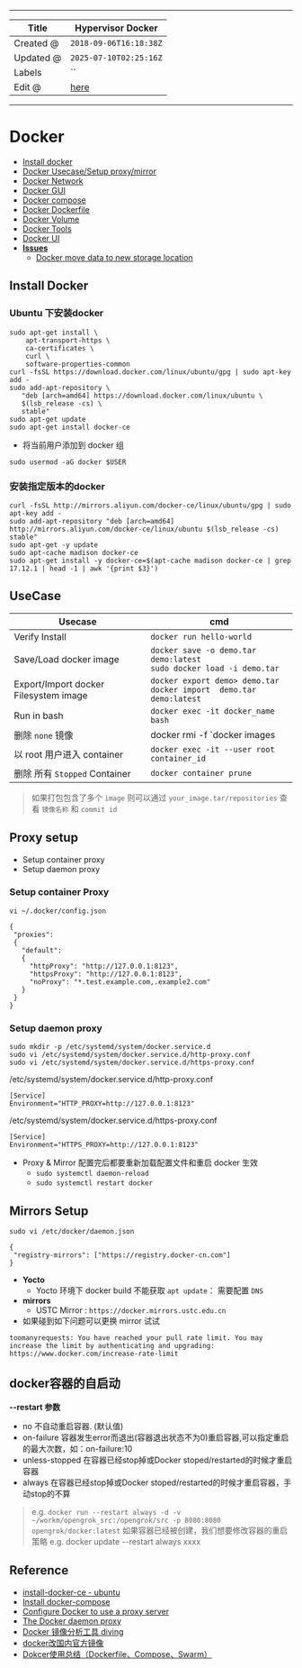 -----

| Title     | Hypervisor Docker                                   |
| --------- | --------------------------------------------------- |
| Created @ | `2018-09-06T16:18:38Z`                              |
| Updated @ | `2025-07-10T02:25:16Z`                              |
| Labels    | \`\`                                                |
| Edit @    | [here](https://github.com/junxnone/xwiki/issues/44) |

-----

# Docker

  - [Install docker](#install-docker)
  - [Docker Usecase/Setup proxy/mirror](#usecase)
  - [Docker Network](/0045_Hypervisor_Docker_Network)
  - [Docker GUI](/Docker_GUI)
  - [Docker compose](/0047_Hypervisor_Docker_Compose)
  - [Docker Dockerfile](/0048_Hypervisor_Docker_Dockerfile)
  - [Docker Volume](/0049_Hypervisor_Docker_Volume)
  - [Docker Tools](/0050_Hypervisor_Docker_Tools)
  - [Docker UI](/0051_Hypervisor_Docker_UI)
  - [**Issues**](/0149_Hypervisor_Docker_Issues)
      - [Docker move data to new storage
        location](/0052_Hypervisor_Docker_MoveData)

## Install Docker

### Ubuntu 下安装docker

    sudo apt-get install \
        apt-transport-https \
        ca-certificates \
        curl \
        software-properties-common
    curl -fsSL https://download.docker.com/linux/ubuntu/gpg | sudo apt-key add -
    sudo add-apt-repository \
       "deb [arch=amd64] https://download.docker.com/linux/ubuntu \
       $(lsb_release -cs) \
       stable"
    sudo apt-get update
    sudo apt-get install docker-ce

  - 将当前用户添加到 docker 组

<!-- end list -->

    sudo usermod -aG docker $USER

### 安装指定版本的docker

    curl -fsSL http://mirrors.aliyun.com/docker-ce/linux/ubuntu/gpg | sudo apt-key add -
    sudo add-apt-repository "deb [arch=amd64] http://mirrors.aliyun.com/docker-ce/linux/ubuntu $(lsb_release -cs) stable"
    sudo apt-get -y update
    sudo apt-cache madison docker-ce
    sudo apt-get install -y docker-ce=$(apt-cache madison docker-ce | grep 17.12.1 | head -1 | awk '{print $3}')

## UseCase

| Usecase                               | cmd                                                                      |
| ------------------------------------- | ------------------------------------------------------------------------ |
| Verify Install                        | `docker run hello-world`                                                 |
| Save/Load docker image                | `docker save -o demo.tar demo:latest` <br>`sudo docker load -i demo.tar` |
| Export/Import docker Filesystem image | `docker export demo> demo.tar`<br>`docker import  demo.tar demo:latest`  |
| Run in bash                           | `docker exec -it docker_name bash`                                       |
| 删除 `none` 镜像                          | docker rmi -f \`docker images | grep 'none' | awk '{print $3}'\`         |
| 以 root 用户进入 container                 | `docker exec -it --user root container_id`                               |
| 删除 所有 `Stopped` Container             | `docker container prune`                                                 |

> 如果打包包含了多个 `image` 则可以通过 `your_image.tar/repositories` 查看 `镜像名称` 和
> `commit id`

## Proxy setup

  - Setup container proxy
  - Setup daemon proxy

### Setup container Proxy

    vi ~/.docker/config.json

    {
     "proxies":
     {
       "default":
       {
         "httpProxy": "http://127.0.0.1:8123",
         "httpsProxy": "http://127.0.0.1:8123",
         "noProxy": "*.test.example.com,.example2.com"
       }
     }
    }

### Setup daemon proxy

    sudo mkdir -p /etc/systemd/system/docker.service.d
    sudo vi /etc/systemd/system/docker.service.d/http-proxy.conf
    sudo vi /etc/systemd/system/docker.service.d/https-proxy.conf

/etc/systemd/system/docker.service.d/http-proxy.conf

    [Service]
    Environment="HTTP_PROXY=http://127.0.0.1:8123"

/etc/systemd/system/docker.service.d/https-proxy.conf

    [Service]
    Environment="HTTPS_PROXY=http://127.0.0.1:8123"

  - Proxy & Mirror 配置完后都要重新加载配置文件和重启 docker 生效
      - `sudo systemctl daemon-reload`
      - `sudo systemctl restart docker`

## Mirrors Setup

    sudo vi /etc/docker/daemon.json

    {
     "registry-mirrors": ["https://registry.docker-cn.com"]
    }

  - **Yocto**
      - Yocto 环境下 docker build 不能获取 `apt update`： 需要配置 `DNS`
  - **mirrors**
      - USTC Mirror : `https://docker.mirrors.ustc.edu.cn`
  - 如果碰到如下问题可以更换 mirror 试试

<!-- end list -->

    toomanyrequests: You have reached your pull rate limit. You may increase the limit by authenticating and upgrading: https://www.docker.com/increase-rate-limit

## docker容器的自启动

**--restart 参数**

  - no 不自动重启容器. (默认值)
  - on-failure 容器发生error而退出(容器退出状态不为0)重启容器,可以指定重启的最大次数，如：on-failure:10
  - unless-stopped 在容器已经stop掉或Docker stoped/restarted的时候才重启容器
  - always 在容器已经stop掉或Docker stoped/restarted的时候才重启容器，手动stop的不算

> e.g. `docker run --restart always -d -v
> ~/workm/opengrok_src:/opengrok/src -p 8080:8080
> opengrok/docker:latest` 如果容器已经被创建，我们想要修改容器的重启策略 e.g. docker update
> --restart always xxxx

## Reference

  - [install-docker-ce -
    ubuntu](https://docs.docker.com/install/linux/docker-ce/ubuntu/#install-docker-ce)
  - [Install
    docker-compose](https://docs.docker.com/compose/install/#install-compose)
  - [Configure Docker to use a proxy
    server](https://docs.docker.com/network/proxy/)
  - [The Docker daemon
    proxy](https://docs.docker.com/config/daemon/systemd/#runtime-directory-and-storage-driver)
  - [Docker 镜像分析工具 diving](https://www.oschina.net/p/diving)
  - [docker改国内官方镜像](https://www.cnblogs.com/coolwinds/p/7465475.html)
  - [Dokcer使用总结（Dockerfile、Compose、Swarm）](https://www.cnblogs.com/wyt007/p/11154156.html)
